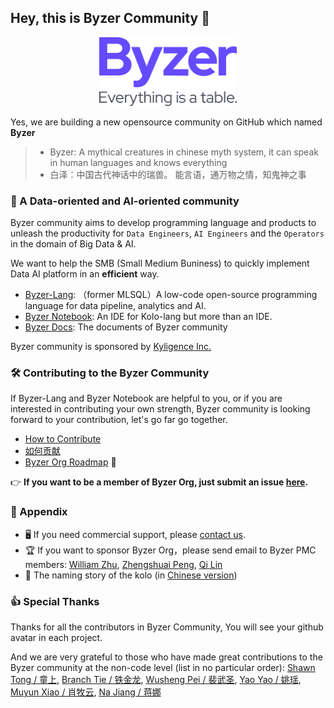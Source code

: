 ## Hey, this is Byzer Community 👋

<p align="center">
    <img src="../media/Byzer_Logo.png" alt="drawing"  width="220"/>


Yes, we are building a new opensource community on GitHub which named **Byzer**


> - Byzer: A mythical creatures in chinese myth system, it can speak in human languages and knows everything
> - 白泽：中国古代神话中的瑞兽。 能言语，通万物之情，知鬼神之事

### 🦄 A Data-oriented and AI-oriented community


Byzer community aims to develop programming language and products to unleash the productivity for `Data Engineers`, `AI Engineers` and the `Operators` in the domain of Big Data & AI. 

We want to help the SMB (Small Medium Buniness) to quickly implement Data AI platform in an **efficient** way. 

- [Byzer-Lang](https://github.com/byzer-org/byzer-lang): （former MLSQL）A low-code open-source programming language for data pipeline, analytics and AI.
- [Byzer Notebook](https://github.com/byzer-org/byzer-notebook): An IDE for Kolo-lang but more than an IDE.
- [Byzer Docs](https://docs.byzer.org/): The documents of Byzer community


Byzer community is sponsored by [Kyligence Inc.](https://kyligence.io/)


### 🛠 Contributing to the Byzer Community

If Byzer-Lang and Byzer Notebook are helpful to you, or if you are interested in contributing your own strength, Byzer community is looking forward to your contribution, let's go far go together.

- [How to Contribute](https://docs.byzer.org/#/kolo-lang/en-us/appendix/contribute) 
- [如何贡献](https://docs.byzer.org/#/kolo-lang/zh-cn/appendix/contribute)
- [Byzer Org Roadmap](https://github.com/byzer-org/.github/blob/main/roadmap/README.md) 🎯

👉  **If you want to be a member of Byzer Org, just submit an issue [here](https://github.com/byzer-org/.github/issues).**

### 👀 Appendix

- 🖥  If you need commercial support, please [contact us](https://cn.kyligence.io/contact-us-zh/).
- 🏆  If you want to sponsor Byzer Org，please send email to Byzer PMC members: [William Zhu](mailto:hailin.zhu@kyligence.io), [Zhengshuai Peng](mailto:zhengshuai.peng@kyligence.io), [Qi Lin](mailto:qi.lin@kyligence.io)
- 🤪  The naming story of the kolo (in [Chinese version](https://docs.byzer.org/#/kolo-lang/zh-cn/appendix/naming_story))

### 👍 Special Thanks
Thanks for all the contributors in Byzer Community, You will see your github avatar in each project.

And we are very grateful to those who have made great contributions to the Byzer community at the non-code level (list in no particular order): [Shawn Tong / 童上](mailto:tongshangi5700@gmail.com), [Branch Tie / 铁金龙](mailto:tiemuxu@gmail.com), [Wusheng Pei / 裴武圣](mailto:493316927@qq.com), [Yao Yao / 姚瑶](mailto:yaoyaoustc@gmail.com), [Muyun Xiao / 肖牧云](mailto:xiaomuyun@gmail.com), [Na Jiang / 蒋娜](mailto:Jenna.Jiang2016@outlook.com)
